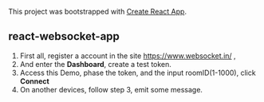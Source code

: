 This project was bootstrapped with [Create React App](https://github.com/facebook/create-react-app).

## react-websocket-app

1. First all, register a account in the site https://www.websocket.in/ ,
2. And enter the **Dashboard**, create a test token.
3. Access this Demo, phase the token, and the input roomID(1-1000), click **Connect**
4. On another devices, follow step 3, emit some message.
